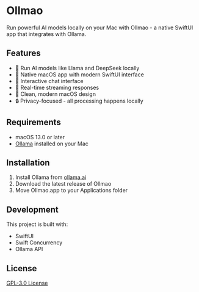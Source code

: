 # Ollmao

Run powerful AI models locally on your Mac with Ollmao - a native SwiftUI app that integrates with Ollama.

## Features

- 🤖 Run AI models like Llama and DeepSeek locally
- 🚀 Native macOS app with modern SwiftUI interface
- 💬 Interactive chat interface
- 🔄 Real-time streaming responses
- 🎨 Clean, modern macOS design
- 🔒 Privacy-focused - all processing happens locally

## Requirements

- macOS 13.0 or later
- [Ollama](https://ollama.com) installed on your Mac

## Installation

1. Install Ollama from [ollama.ai](https://ollama.com)
2. Download the latest release of Ollmao
3. Move Ollmao.app to your Applications folder

## Development

This project is built with:
- SwiftUI
- Swift Concurrency
- Ollama API

## License

[GPL-3.0 License](LICENSE)
